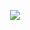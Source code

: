 

<div align="center" style="max-width : 100%;max-height : 100%">

<img src="../shabar_quickstart_annotated.png"></img>

</div>
